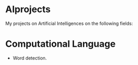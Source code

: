 # AIprojects
My projects on Artificial Intelligences on the following fields:

# Computational Language
- Word detection.
